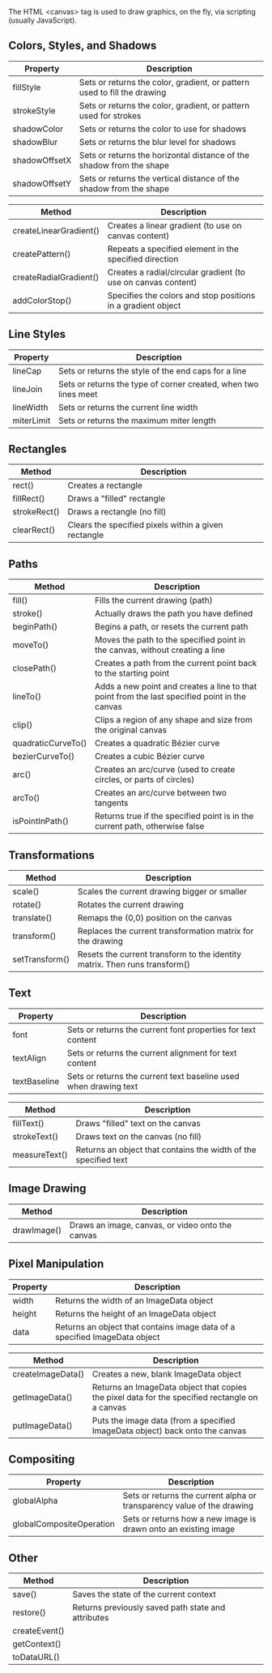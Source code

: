 The HTML \<canvas> tag is used to draw graphics, on the fly, via scripting (usually JavaScript). 
## Colors, Styles, and Shadows

| Property      | Description                                                              |
| ------------- | ------------------------------------------------------------------------ |
| fillStyle     | Sets or returns the color, gradient, or pattern used to fill the drawing |
| strokeStyle   | Sets or returns the color, gradient, or pattern used for strokes         |
| shadowColor   | Sets or returns the color to use for shadows                             |
| shadowBlur    | Sets or returns the blur level for shadows                               |
| shadowOffsetX | Sets or returns the horizontal distance of the shadow from the shape     |
| shadowOffsetY | Sets or returns the vertical distance of the shadow from the shape       |

| Method                 | Description                                                   |
| ---------------------- | ------------------------------------------------------------- |
| createLinearGradient() | Creates a linear gradient (to use on canvas content)          |
| createPattern()        | Repeats a specified element in the specified direction        |
| createRadialGradient() | Creates a radial/circular gradient (to use on canvas content) |
| addColorStop()         | Specifies the colors and stop positions in a gradient object  |

## Line Styles

| Property   | Description                                                     |
| ---------- | --------------------------------------------------------------- |
| lineCap    | Sets or returns the style of the end caps for a line            |
| lineJoin   | Sets or returns the type of corner created, when two lines meet |
| lineWidth  | Sets or returns the current line width                          |
| miterLimit | Sets or returns the maximum miter length                        |

## Rectangles

| Method       | Description                                          |
| ------------ | ---------------------------------------------------- |
| rect()       | Creates a rectangle                                  |
| fillRect()   | Draws a "filled" rectangle                           |
| strokeRect() | Draws a rectangle (no fill)                          |
| clearRect()  | Clears the specified pixels within a given rectangle |

## Paths

| Method             | Description                                                                                   |
| ------------------ | --------------------------------------------------------------------------------------------- |
| fill()             | Fills the current drawing (path)                                                              |
| stroke()           | Actually draws the path you have defined                                                      |
| beginPath()        | Begins a path, or resets the current path                                                     |
| moveTo()           | Moves the path to the specified point in the canvas, without creating a line                  |
| closePath()        | Creates a path from the current point back to the starting point                              |
| lineTo()           | Adds a new point and creates a line to that point from the last specified point in the canvas |
| clip()             | Clips a region of any shape and size from the original canvas                                 |
| quadraticCurveTo() | Creates a quadratic Bézier curve                                                              |
| bezierCurveTo()    | Creates a cubic Bézier curve                                                                  |
| arc()              | Creates an arc/curve (used to create circles, or parts of circles)                            |
| arcTo()            | Creates an arc/curve between two tangents                                                     |
| isPointInPath()    | Returns true if the specified point is in the current path, otherwise false                   |

## Transformations

| Method         | Description                                                                |
| -------------- | -------------------------------------------------------------------------- |
| scale()        | Scales the current drawing bigger or smaller                               |
| rotate()       | Rotates the current drawing                                                |
| translate()    | Remaps the (0,0) position on the canvas                                    |
| transform()    | Replaces the current transformation matrix for the drawing                 |
| setTransform() | Resets the current transform to the identity matrix. Then runs transform() |

## Text

| Property     | Description                                                      |
| ------------ | ---------------------------------------------------------------- |
| font         | Sets or returns the current font properties for text content     |
| textAlign    | Sets or returns the current alignment for text content           |
| textBaseline | Sets or returns the current text baseline used when drawing text |

| Method        | Description                                                     |
| ------------- | --------------------------------------------------------------- |
| fillText()    | Draws "filled" text on the canvas                               |
| strokeText()  | Draws text on the canvas (no fill)                              |
| measureText() | Returns an object that contains the width of the specified text |

## Image Drawing

| Method      | Description                                      |
| ----------- | ------------------------------------------------ |
| drawImage() | Draws an image, canvas, or video onto the canvas |

## Pixel Manipulation

| Property | Description                                                                |
| -------- | -------------------------------------------------------------------------- |
| width    | Returns the width of an ImageData object                                   |
| height   | Returns the height of an ImageData object                                  |
| data     | Returns an object that contains image data of a specified ImageData object |

| Method            | Description                                                                                    |
| ----------------- | ---------------------------------------------------------------------------------------------- |
| createImageData() | Creates a new, blank ImageData object                                                          |
| getImageData()    | Returns an ImageData object that copies the pixel data for the specified rectangle on a canvas |
| putImageData()    | Puts the image data (from a specified ImageData object) back onto the canvas                   |

## Compositing

| Property                 | Description                                                            |
| ------------------------ | ---------------------------------------------------------------------- |
| globalAlpha              | Sets or returns the current alpha or transparency value of the drawing |
| globalCompositeOperation | Sets or returns how a new image is drawn onto an existing image        |

## Other

| Method        | Description                                        |
| ------------- | -------------------------------------------------- |
| save()        | Saves the state of the current context             |
| restore()     | Returns previously saved path state and attributes |
| createEvent() |                                                    |
| getContext()  |                                                    |
| toDataURL()   |                                                    |
